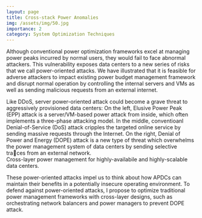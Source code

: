 ```yaml
---
layout: page
title: Cross-stack Power Anomalies 
img: /assets/img/50.jpg
importance: 2
category: System Optimization Techniques
---
```

Although conventional power optimization frameworks excel at managing power peaks incurred by normal users, they would fail to face abnormal attackers. This vulnerability exposes data centers to a new series of risks that we call power-oriented attacks. We have illustrated that it is feasible for adverse attackers to impact existing power budget management framework and disrupt normal operation by controlling the internal servers and VMs as well as sending malicious requests from an external internet.

<div class="row">
    <div class="col-sm mt-3 mt-md-0">
        <img class="img-fluid rounded z-depth-1" src="{{ '/assets/img/1.jpg' | relative_url }}" alt="" title="example image"/>
    </div>
    <div class="col-sm mt-3 mt-md-0">
        <img class="img-fluid rounded z-depth-1" src="{{ '/assets/img/3.jpg' | relative_url }}" alt="" title="example image"/>
    </div>
    <div class="col-sm mt-3 mt-md-0">
        <img class="img-fluid rounded z-depth-1" src="{{ '/assets/img/5.jpg' | relative_url }}" alt="" title="example image"/>
    </div>
</div>
<div class="caption">
    Like DDoS, server power-oriented attack could become a grave threat to aggressively provisioned data centers: On the left, Elusive Power Peak (EPP) attack is a server/VM-based power attack from inside, which often implements a three-phase attacking model. In the middle, conventioanl Denial-of-Service (DoS) attack cripples the targeted online service by sending massive requests through the Internet. On the right, Denial of Power and Energy (DOPE) attack is a new type of threat which overwhelms the power management system of data centers by sending selective traces from an external network.



</div>
<div class="row">
    <div class="col-sm mt-2 mt-md-0">
        <img class="img-fluid rounded z-depth-1" src="{{ '/assets/img/50-0.jpg' | relative_url }}" alt="" title="example image"/>
    </div>
</div>
<div class="caption">
    Cross-layer power management for highly-availabile and highly-scalable data centers.
</div>

These power-oriented attacks impel us to think about how APDCs can maintain their benefits in a potentially insecure operating environment. To defend against power-oriented attacks, I propose to optimize traditional power management frameworks with cross-layer designs, such as orchestrating network balancers and power managers to prevent DOPE attack.
